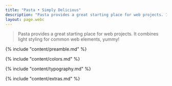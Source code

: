 ```yaml
---
title: "Pasta • Simply Delicious"
description: "Pasta provides a great starting place for web projects. It combines light styling for common web elements, yummy"
layout: page.webc
---
```


> Pasta provides a great starting place for web projects. It combines light styling for common web elements, yummy!

{% include "content/preamble.md" %}

{% include "content/colors.md" %}

{% include "content/typography.md" %}

{% include "content/extras.md" %}
